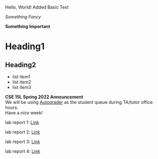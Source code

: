 Hello, World!
Added Basic Text

*Something Fancy*

**Something Important**

# Heading1

## Heading2

- list item1
- list item2
- list item3


**CSE 15L Spring 2022 Announcement**  
We will be using [Autograder](https://autograder.ucsd.edu) as the student queue during TA/tutor office hours.  
Have a _nice_ week!

lab report 1:
[Link]( https://tysprouse.github.io/cse15l-lab-reports/lab-report-1-week-2.html)

lab report 2:
[Link](https://tysprouse.github.io/cse15l-lab-reports/lab-report-2-week-4.html)

lab report 3:
[Link](https://tysprouse.github.io/cse15l-lab-reports/lab-report-3-week-6.html)

lab report 4:
[Link](https://tysprouse.github.io/cse15l-lab-reports/lab-report-4-week-8.html)
